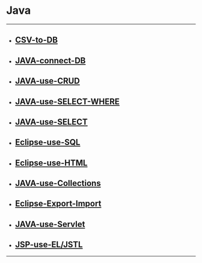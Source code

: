 # Java

****

* ## [CSV-to-DB](https://github.com/gudwo0121/TIL/blob/master/java/CSV-to-DB.md)

* ## [JAVA-connect-DB](https://github.com/gudwo0121/TIL/blob/master/java/JAVA-connect-DB.md)

* ## [JAVA-use-CRUD](https://github.com/gudwo0121/TIL/blob/master/java/JAVA-use-CRUD.md)

* ## [JAVA-use-SELECT-WHERE](https://github.com/gudwo0121/TIL/blob/master/java/JAVA-use-SELECT-WHERE.md)

* ## [JAVA-use-SELECT](https://github.com/gudwo0121/TIL/blob/master/java/JAVA-use-SELECT.md)

* ## [Eclipse-use-SQL](https://github.com/gudwo0121/TIL/blob/master/java/Eclipse-use-SQL.md)

* ## [Eclipse-use-HTML](https://github.com/gudwo0121/TIL/blob/master/java/Eclipse-use-HTML.md)

* ## [JAVA-use-Collections](https://github.com/gudwo0121/TIL/blob/master/java/JAVA-use-Collections.md)

* ## [Eclipse-Export-Import](https://github.com/gudwo0121/TIL/blob/master/java/Eclipse-Export-Import.md)

* ## [JAVA-use-Servlet](https://github.com/gudwo0121/TIL/blob/master/java/JAVA-use-Servlet.md)

* ## [JSP-use-EL/JSTL]()


***

 

